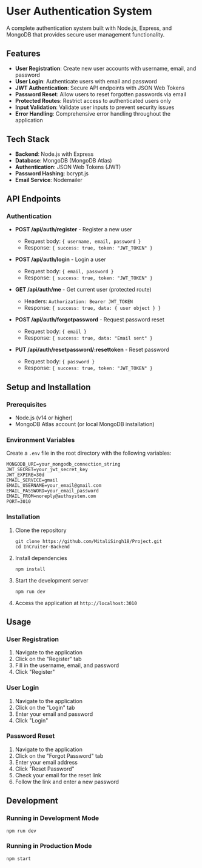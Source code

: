 # User Authentication System

A complete authentication system built with Node.js, Express, and MongoDB that provides secure user management functionality.

## Features

- **User Registration**: Create new user accounts with username, email, and password
- **User Login**: Authenticate users with email and password
- **JWT Authentication**: Secure API endpoints with JSON Web Tokens
- **Password Reset**: Allow users to reset forgotten passwords via email
- **Protected Routes**: Restrict access to authenticated users only
- **Input Validation**: Validate user inputs to prevent security issues
- **Error Handling**: Comprehensive error handling throughout the application

## Tech Stack

- **Backend**: Node.js with Express
- **Database**: MongoDB (MongoDB Atlas)
- **Authentication**: JSON Web Tokens (JWT)
- **Password Hashing**: bcrypt.js
- **Email Service**: Nodemailer

## API Endpoints

### Authentication

- **POST /api/auth/register** - Register a new user
  - Request body: `{ username, email, password }`
  - Response: `{ success: true, token: "JWT_TOKEN" }`

- **POST /api/auth/login** - Login a user
  - Request body: `{ email, password }`
  - Response: `{ success: true, token: "JWT_TOKEN" }`

- **GET /api/auth/me** - Get current user (protected route)
  - Headers: `Authorization: Bearer JWT_TOKEN`
  - Response: `{ success: true, data: { user object } }`

- **POST /api/auth/forgotpassword** - Request password reset
  - Request body: `{ email }`
  - Response: `{ success: true, data: "Email sent" }`

- **PUT /api/auth/resetpassword/:resettoken** - Reset password
  - Request body: `{ password }`
  - Response: `{ success: true, token: "JWT_TOKEN" }`

## Setup and Installation

### Prerequisites

- Node.js (v14 or higher)
- MongoDB Atlas account (or local MongoDB installation)

### Environment Variables

Create a `.env` file in the root directory with the following variables:

```
MONGODB_URI=your_mongodb_connection_string
JWT_SECRET=your_jwt_secret_key
JWT_EXPIRE=30d
EMAIL_SERVICE=gmail
EMAIL_USERNAME=your_email@gmail.com
EMAIL_PASSWORD=your_email_password
EMAIL_FROM=noreply@authsystem.com
PORT=3010
```

### Installation

1. Clone the repository
   ```
   git clone https://github.com/MitaliSingh18/Project.git
   cd InCruiter-Backend
   ```

2. Install dependencies
   ```
   npm install
   ```

3. Start the development server
   ```
   npm run dev
   ```

4. Access the application at `http://localhost:3010`

## Usage

### User Registration

1. Navigate to the application
2. Click on the "Register" tab
3. Fill in the username, email, and password
4. Click "Register"

### User Login

1. Navigate to the application
2. Click on the "Login" tab
3. Enter your email and password
4. Click "Login"

### Password Reset

1. Navigate to the application
2. Click on the "Forgot Password" tab
3. Enter your email address
4. Click "Reset Password"
5. Check your email for the reset link
6. Follow the link and enter a new password

## Development

### Running in Development Mode

```
npm run dev
```

### Running in Production Mode

```
npm start
```
